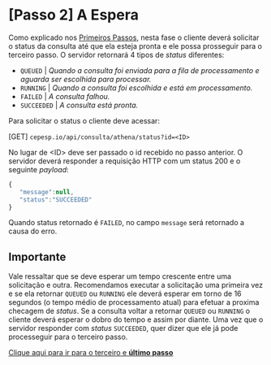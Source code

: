 # [Passo 2] A Espera
Como explicado nos [Primeiros Passos](01_PrimeirosPassos.md), nesta fase o cliente deverá solicitar o status da consulta até que ela esteja pronta e ele possa prosseguir para o terceiro passo.
O servidor retornará 4 tipos de _status_ diferentes:

- `QUEUED` | _Quando a consulta foi enviada para a fila de processamento e aguarda ser escolhida para processar._
- `RUNNING` | _Quando a consulta foi escolhida e está em processamento._
- `FAILED` | _A consulta falhou._
- `SUCCEEDED` | _A consulta está pronta._

Para solicitar o status o cliente deve acessar:

[GET] `cepesp.io/api/consulta/athena/status?id=<ID>`

No lugar de \<ID\> deve ser passado o id recebido no passo anterior. O servidor deverá responder a requisição HTTP com um status 200 e o seguinte _payload_:

```js
{
   "message":null,
   "status":"SUCCEEDED"
}
```
Quando status retornado é `FAILED`, no campo `message` será retornado a causa do erro.

## Importante
Vale ressaltar que se deve esperar um tempo crescente entre uma solicitação e outra. Recomendamos executar a solicitação uma primeira vez e se ela retornar `QUEUED` ou `RUNNING` ele deverá esperar em torno de 16 segundos (o tempo médio de processamento atual) para efetuar a proxima checagem de _status_. Se a consulta voltar a retornar `QUEUED` ou `RUNNING` o cliente deverá esperar o dobro do tempo e assim por diante. Uma vez que o servidor responder com _status_ `SUCCEEDED`, quer dizer que ele já pode processeguir para o terceiro passo.

[Clique aqui para ir para o terceiro e **último passo**](04_Resultado.md)
